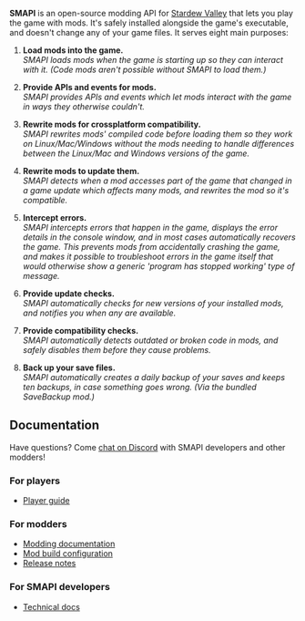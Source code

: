 **SMAPI** is an open-source modding API for [Stardew Valley](https://stardewvalley.net/) that lets
you play the game with mods. It's safely installed alongside the game's executable, and doesn't
change any of your game files. It serves eight main purposes:

1. **Load mods into the game.**  
   _SMAPI loads mods when the game is starting up so they can interact with it. (Code mods aren't
   possible without SMAPI to load them.)_

2. **Provide APIs and events for mods.**  
   _SMAPI provides APIs and events which let mods interact with the game in ways they otherwise
   couldn't._

3. **Rewrite mods for crossplatform compatibility.**  
   _SMAPI rewrites mods' compiled code before loading them so they work on Linux/Mac/Windows
   without the mods needing to handle differences between the Linux/Mac and Windows versions of the
   game._

4. **Rewrite mods to update them.**  
   _SMAPI detects when a mod accesses part of the game that changed in a game update which affects
   many mods, and rewrites the mod so it's compatible._

5. **Intercept errors.**  
   _SMAPI intercepts errors that happen in the game, displays the error details in the console
   window, and in most cases automatically recovers the game. This prevents mods from accidentally
   crashing the game, and makes it possible to troubleshoot errors in the game itself that would
   otherwise show a generic 'program has stopped working' type of message._

6. **Provide update checks.**  
   _SMAPI automatically checks for new versions of your installed mods, and notifies you when any
   are available._

7. **Provide compatibility checks.**  
   _SMAPI automatically detects outdated or broken code in mods, and safely disables them before
   they cause problems._

8. **Back up your save files.**  
   _SMAPI automatically creates a daily backup of your saves and keeps ten backups, in case
   something goes wrong. (Via the bundled SaveBackup mod.)_

## Documentation
Have questions? Come [chat on Discord](https://discord.gg/KCJHWhX) with SMAPI developers and other
modders!

### For players
* [Player guide](https://stardewvalleywiki.com/Modding:Player_Guide)

### For modders
* [Modding documentation](https://stardewvalleywiki.com/Modding:Index)
* [Mod build configuration](mod-build-config.md)
* [Release notes](release-notes.md)

### For SMAPI developers
* [Technical docs](technical-docs.md)
